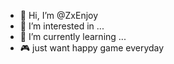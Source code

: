 - 👋 Hi, I’m @ZxEnjoy
- 👀 I’m interested in ...
- 🌱 I’m currently learning ...
- 🎮 just want happy game everyday

<!---
ZxEnjoy/ZxEnjoy is a ✨ special ✨ repository because its `README.md` (this file) appears on your GitHub profile.
You can click the Preview link to take a look at your changes.
--->
